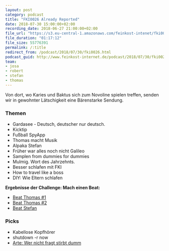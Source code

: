 ```yaml
---
layout: post
category: podcast
title: "FKI0026 Already Reported"
date: 2018-07-30 15:00:00+02:00
recording_date: 2018-06-27 21:00:00+02:00
file_url: "https://s3.eu-central-1.amazonaws.com/feinkost-intenet/fki0026.mp3"
file_duration: "01:17:12"
file_size: 55776391
permalink: /:title
redirect_from: /podcast/2018/07/30/fki0026.html
podcast_guid: http://www.feinkost-internet.de/podcast/2018/07/30/fki0026.html
team:
- josa
- robert
- stefan
- thomas
---
```

Von dort, wo Karies und Baktus sich zum Novoline spielen treffen, senden wir in gewohnter Lätschigkeit eine Bärenstarke Sendung. 

### Themen
- Gardasee - Deutsch, deutscher nur deutsch.
- Kicktip 
- Fußball SpyApp
- Thomas macht Musik
- Alpaka Stefan
- Früher war alles noch nicht Galileo
- Samplen from dummies for dummies
- Mulmig. Wort des Jahrzehnts.
- Besser schlafen mit FKI
- How to travel like a boss
- DIY: Wie Eltern schlafen 

__Ergebnisse der Challenge: Mach einen Beat:__
- [Beat Thomas #1](https://s3.eu-central-1.amazonaws.com/feinkost-intenet/fki0026-sample-challenge-thomas-1.mp3)
- [Beat Thomas #2](https://s3.eu-central-1.amazonaws.com/feinkost-intenet/fki0026-sample-challenge-thomas-2.mp3)
- [Beat Stefan](https://s3.eu-central-1.amazonaws.com/feinkost-intenet/fki0026-sample-challenge-stefan.mp3)




### Picks
- Kabellose Kopfhörer
- shutdown -r now
- [Arte: Wer nicht fragt stirbt dumm](https://www.arte.tv/de/videos/RC-014384/wer-nicht-fragt-stirbt-dumm/)
